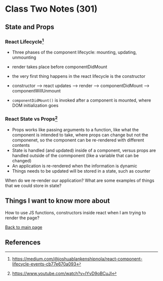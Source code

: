 # Class Two Notes (301)

## State and Props

### React Lifecycle[^1]

- Three phases of the component lifecycle: mounting, updating, unmounting

- render takes place before componentDidMount
- the very first thing happens in the react lifecycle is the constructor
- constructor --> react updates --> render --> componentDidMount --> componentWillUnmount
- `componentDidMount()` is invoked after a component is mounted, where DOM initialization goes

### React State vs Props[^2]

- Props works like passing arguments to a function, like what the component is intended to take, where props can change but not the componenet, so the component can be re-rendered with different contents
- State is handled (and updated) inside of a component, versus props are handled outside of the commponent (like a variable that can be changed)
- An application is re-rendered when the information is dynamic
- Things needs to be updated will be stored in a state, such as counter

When do we re-render our application?
What are some examples of things that we could store in state?

## Things I want to know more about

How to use JS functions, constructors inside react when I am trying to render the page?

 [Back to main page](https://mirandalu2020.github.io/reading-notes/)

## References

[^1]:https://medium.com/@joshuablankenshipnola/react-component-lifecycle-events-cb77e670a093
[^2]:https://www.youtube.com/watch?v=IYvD9oBCuJI